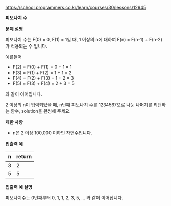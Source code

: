 https://school.programmers.co.kr/learn/courses/30/lessons/12945

**피보나치 수**

**문제 설명**

피보나치 수는 F(0) = 0, F(1) = 1일 때, 1 이상의 n에 대하여 F(n) = F(n-1) + F(n-2) 가 적용되는 수 입니다.

예를들어

- F(2) = F(0) + F(1) = 0 + 1 = 1
- F(3) = F(1) + F(2) = 1 + 1 = 2
- F(4) = F(2) + F(3) = 1 + 2 = 3
- F(5) = F(3) + F(4) = 2 + 3 = 5

와 같이 이어집니다.

2 이상의 n이 입력되었을 때, n번째 피보나치 수를 1234567으로 나눈 나머지를 리턴하는 함수, solution을 완성해 주세요.

**제한 사항**

- n은 2 이상 100,000 이하인 자연수입니다.

**입출력 예**

| n   | 	return |
|-----|---------|
| 3   | 	2      |
| 5   | 	5      |

**입출력 예 설명**

피보나치수는 0번째부터 0, 1, 1, 2, 3, 5, ... 와 같이 이어집니다.